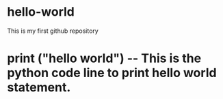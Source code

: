 # hello-world
This is my first github repository
# print ("hello world") -- This is the python code line to print hello world statement.
